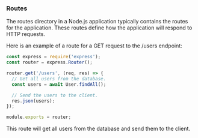 
### Routes

The routes directory in a Node.js application typically contains the routes for the application. These routes define how the application will respond to HTTP requests.

Here is an example of a route for a GET request to the /users endpoint:

```js
const express = require('express');
const router = express.Router();

router.get('/users', (req, res) => {
  // Get all users from the database.
  const users = await User.findAll();

  // Send the users to the client.
  res.json(users);
});

module.exports = router;
```

This route will get all users from the database and send them to the client.
